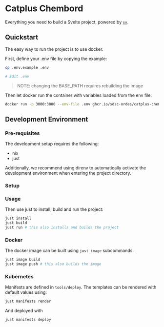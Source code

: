 # Catplus Chembord

Everything you need to build a Svelte project, powered by [`sv`](https://github.com/sveltejs/cli).


## Quickstart

The easy way to run the project is to use docker.

First, define your .env file by copying the example:

```bash
cp .env.example .env

# Edit .env
```

> NOTE: changing the BASE_PATH requires rebuilding the image

Then let docker run the container with variables loaded from the env file:
```bash
docker run -p 3000:3000 --env-file .env ghcr.io/sdsc-ordes/catplus-chembord:latest
```

## Development Environment

### Pre-requisites

The development setup requires the following:
* nix
* just

Additionally, we recommend using direnv to automatically activate the development environment when entering the project directory.

### Setup

### Usage

Then use just to install, build and run the project:

```bash
just install
just build
just run # this also installs and builds the project
```

### Docker

The docker image can be built using `just image` subcommands:

```bash
just image build
just image push # this also builds the image
```

### Kubernetes

Manifests are defined in `tools/deploy`. The templates can be rendered with default values using:

```bash
just manifests render
```

And deployed with

```bash
just manifests deploy
```
